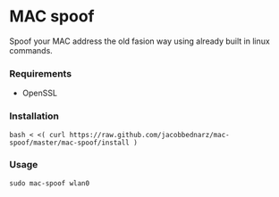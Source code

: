 # MAC spoof

Spoof your MAC address the old fasion way using already built in linux commands. 

### Requirements

- OpenSSL

### Installation

    bash < <( curl https://raw.github.com/jacobbednarz/mac-spoof/master/mac-spoof/install )

### Usage

    sudo mac-spoof wlan0
